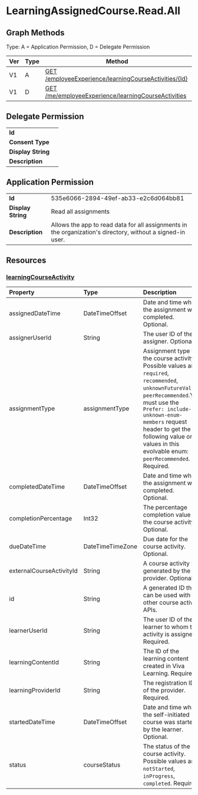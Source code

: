 # LearningAssignedCourse.Read.All

## Graph Methods

Type: A = Application Permission, D = Delegate Permission

|Ver|Type|Method|
|-------|----|------|
|V1|A|[GET /employeeExperience/learningCourseActivities/{Id}](https://docs.microsoft.com/graph/api/learningcourseactivity-get?view=graph-rest-1.0&tabs=http)|
|V1|D|[GET /me/employeeExperience/learningCourseActivities](https://docs.microsoft.com/graph/api/learningcourseactivity-list?view=graph-rest-1.0&tabs=http)|
## Delegate Permission
|||
|-|-|
|**Id**||
|**Consent Type**||
|**Display String**||
|**Description**||
## Application Permission
|||
|-|-|
|**Id**|535e6066-2894-49ef-ab33-e2c6d064bb81|
|**Display String**|Read all assignments|
|**Description**|Allows the app to read data for all assignments in the organization's directory, without a signed-in user.|
## Resources
### [learningCourseActivity ](https://docs.microsoft.com/graph/api/resources/learningcourseactivity?view=graph-rest-1.0&tabs=http)
|Property|Type|Description|
|:---|:---|:---|
|assignedDateTime|DateTimeOffset|Date and time when the assignment was completed. Optional.|
|assignerUserId|String|The user ID of the assigner. Optional.|
|assignmentType|assignmentType|Assignment type for the course activity. Possible values are: `required`, `recommended`, `unknownFutureValue`, `peerRecommended`.You must use the `Prefer: include-unknown-enum-members` request header to get the following value or values in this evolvable enum: `peerRecommended`. Required.|
|completedDateTime|DateTimeOffset|Date and time when the assignment was completed. Optional.|
|completionPercentage|Int32|The percentage completion value of the course activity. Optional.|
|dueDateTime|DateTimeTimeZone|Due date for the course activity. Optional.|
|externalCourseActivityId|String|A course activity ID generated by the provider. Optional.|
|id|String|A generated ID that can be used with other course activity APIs.|
|learnerUserId|String|The user ID of the learner to whom the activity is assigned. Required.|
|learningContentId|String|The ID of the learning content created in Viva Learning. Required.|
|learningProviderId|String|The registration ID of the provider. Required.|
|startedDateTime|DateTimeOffset|Date and time when the self-initiated course was started by the learner. Optional.|
|status|courseStatus|The status of the course activity. Possible values are: `notStarted`, `inProgress`, `completed`. Required.|
